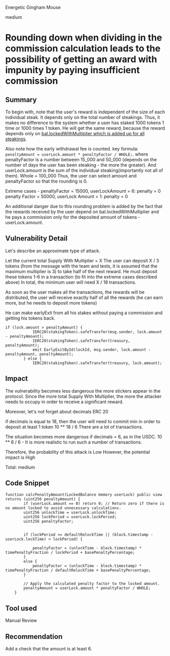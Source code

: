 Energetic Gingham Mouse

medium

# Rounding down when dividing in the commission calculation leads to the possibility of getting an award with impunity by paying insufficient commission

## Summary
To begin with, note that the user's reward is independent of the size of each individual steak. It depends only on the total number of steakings. Thus, it makes no difference to the system whether a user has staked 1000 tokens 1 time or 1000 times 1 token. He will get the same reward, because the reward depends only on [bal.lockedWithMultiplier which is added up for all steakings](https://github.com/sherlock-audit/2024-05-gamma-staking/blob/main/StakingV2/src/Lock.sol#L276-L276).

Also note how the early withdrawal fee is counted.
key formula:
`penaltyAmount = userLock.amount * penaltyFactor / WHOLE;`.
where penaltyFactor is a number between 15_000 and 50_000 (depends on the number of days the user has been steaking - the more the greater). And userLock.amount is the sum of the individual steaking(importantly not all of them). Whole = 100_000
Thus, the user can select amount and penaltyFactor so that the rounding is 0.

Extreme cases - penaltyFactor = 15000, userLockAmount = 6: penalty = 0
penalty Factor = 50000, userLock Amount = 1: penalty = 0

An additional danger due to this rounding problem is added by the fact that the rewards received by the user depend on bal.lockedWithMultiplier and he pays a commission only for the deposited amount of tokens - userLock.amount.

## Vulnerability Detail
Let's describe an approximate type of attack.

Let the current total Supply With Multiplier = X
The user can deposit X / 3 tokens (from the message with the team and tests, it is assumed that the maximum multiplier is 3) to take half of the next reward. He must deposit these tokens 1-6 in a transaction (to fit into the extreme cases described above)
In total, the minimum user will need X / 18 transactions.

As soon as the user makes all the transactions, the rewards will be distributed, the user will receive exactly half of all the rewards (he can earn more, but he needs to deposit more tokens)

He can make earlyExit from all his stakes without paying a commission and getting his tokens back.
```solidity
if (lock.amount > penaltyAmount) {
            IERC20(stakingToken).safeTransfer(msg.sender, lock.amount - penaltyAmount);
            IERC20(stakingToken).safeTransfer(treasury, penaltyAmount);
            emit EarlyExitById(lockId, msg.sender, lock.amount - penaltyAmount, penaltyAmount);
        } else {
            IERC20(stakingToken).safeTransfer(treasury, lock.amount);
```

## Impact
The vulnerability becomes less dangerous the more stickers appear in the protocol. Since the more total Supply With Multiplier, the more the attacker needs to occupy in order to receive a significant reward.

Moreover, let's not forget about decimals ERC 20

if decimals is equal to 18, then the user will need to commit min in order to deposit at least 1 token 10 ** 18 / 6 There are a lot of transactions.

The situation becomes more dangerous if decimals = 6, as in the USDC. 10 ** 6 / 6 - It is more realistic to run such a number of transactions.

Therefore, the probability of this attack is Low
However, the potential impact is High

Total: medium
## Code Snippet
```solidity
function calcPenaltyAmount(LockedBalance memory userLock) public view returns (uint256 penaltyAmount) {
        if (userLock.amount == 0) return 0; // Return zero if there is no amount locked to avoid unnecessary calculations.
        uint256 unlockTime = userLock.unlockTime;
        uint256 lockPeriod = userLock.lockPeriod;
        uint256 penaltyFactor;


        if (lockPeriod <= defaultRelockTime || (block.timestamp - userLock.lockTime) < lockPeriod) {

            penaltyFactor = (unlockTime - block.timestamp) * timePenaltyFraction / lockPeriod + basePenaltyPercentage;
        }
        else {
            penaltyFactor = (unlockTime - block.timestamp) * timePenaltyFraction / defaultRelockTime + basePenaltyPercentage;
        }

        // Apply the calculated penalty factor to the locked amount.
        penaltyAmount = userLock.amount * penaltyFactor / WHOLE;
    }
```
## Tool used

Manual Review

## Recommendation
Add a check that the amount is at least 6.